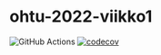 # ohtu-2022-viikko1

![GitHub Actions](https://github.com/Noissi/ohtu-2022-viikko1/workflows/CI/badge.svg)
[![codecov](https://codecov.io/gh/Noissi/ohtu-2022-viikko1/branch/main/graph/badge.svg?token=WO69PXJG1W)](https://codecov.io/gh/Noissi/ohtu-2022-viikko1)
